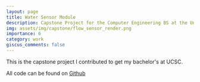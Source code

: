 ```yaml
---
layout: page
title: Water Sensor Module
description: Capstone Project for the Computer Engineering BS at the University of California, Santa Cruz
img: assets/img/capstone/flow_sensor_render.png
importance: 6
category: work
giscus_comments: false
---
```


This is the capstone project I contributed to get my bachelor's at UCSC.

All code can be found on [Github](https://github.com/YuMe-02/CSE_123A)

